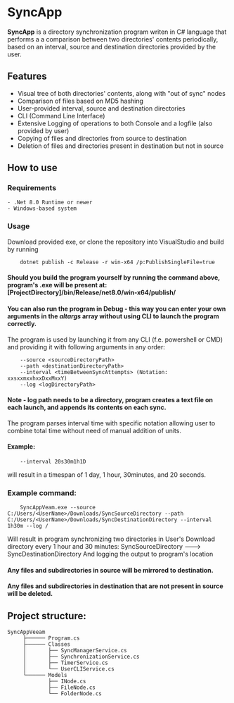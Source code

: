 # SyncApp
**SyncApp** is a directory synchronization program writen in C# language that performs a a comparison between two  directories' contents periodically, based on an interval, source and destination directories provided by the user.
## Features

 - Visual tree of both directories' contents, along with "out of sync" nodes
 - Comparison of files based on MD5 hashing
 - User-provided interval, source and destination directories
 - CLI (Command Line Interface)
 - Extensive Logging of operations to both Console and a logfile (also provided by user)
 - Copying of files and directories from source to destination
 - Deletion of files and directories present in destination but not in source
## How to use
### Requirements

    - .Net 8.0 Runtime or newer
    - Windows-based system
### Usage
Download provided exe, or clone the repository into VisualStudio and build by running

		dotnet publish -c Release -r win-x64 /p:PublishSingleFile=true
#### Should you build the program yourself by running the command above, program's .exe will be present at: [ProjectDirectory]/bin/Release/net8.0/win-x64/publish/
#### You can also run the program in Debug - this way you can enter your own arguments in the *altargs* array without using CLI to launch the program correctly.
The program is used by launching it from any CLI (f.e. powershell or CMD) and providing it with following arguments in any order:
   
		--source <sourceDirectoryPath>
		--path <destinationDirectoryPath>
		--interval <timeBetweenSyncAttempts> (Notation: xxsxxmxxhxxDxxMxxY)
		--log <logDirectoryPath>
#### Note - log path needs to be a directory, program creates a text file on each launch, and appends its contents on each sync.
The program parses interval time with specific notation allowing user to combine total time without need of manual addition of units.
#### Example: 
		--interval 20s30m1h1D
will result in a timespan of 1 day, 1 hour, 30minutes, and 20 seconds.
### Example command:
		SyncAppVeam.exe --source C:/Users/<UserName>/Downloads/SyncSourceDirectory --path C:/Users/<UserName>/Downloads/SyncDestinationDirectory --interval 1h30m --log /
Will result in program synchronizing two directories in User's Download directory every 1 hour and 30 minutes:
SyncSourceDirectory ---> SyncDestinationDirectory
And logging the output to program's location
#### Any files and subdirectories in source will be mirrored to destination.
#### Any files and subdirectories in destination that are not present in source will be deleted.

## Project structure:
```
SyncAppVeeam
     ├────── Program.cs
     ├────── Classes
     │       ├── SyncManagerService.cs
     │       ├── SynchronizationService.cs
     │       ├── TimerService.cs
     │       └── UserCLIService.cs
     └────── Models
             ├── INode.cs
             ├── FileNode.cs
             └── FolderNode.cs
```
